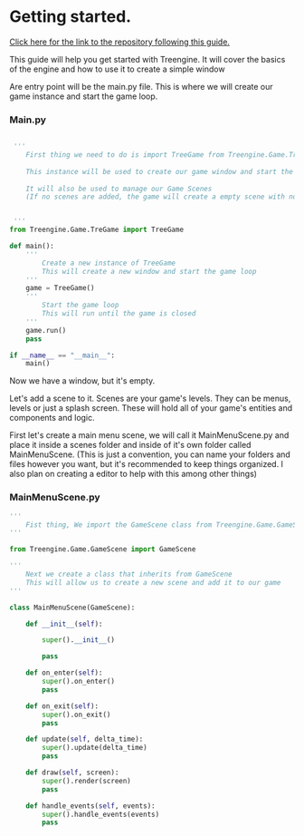 # Getting started.

[Click here for the link to the repository following this guide.](https://github.com/that1guy232/Treengine_GettinStarted)


This guide will help you get started with Treengine. It will cover the basics of the engine and how to use it to create a simple window

Are entry point will be the main.py file. This is where we will create our game instance and start the game loop.


### Main.py
```python

 '''
    First thing we need to do is import TreeGame from Treengine.Game.TreGame
    
    This instance will be used to create our game window and start the game loop
   
    It will also be used to manage our Game Scenes
    (If no scenes are added, the game will create a empty scene with nothing in it. More on this later)


 '''
from Treengine.Game.TreGame import TreeGame

def main():
    '''
        Create a new instance of TreeGame
        This will create a new window and start the game loop
    '''
    game = TreeGame()
    '''
        Start the game loop
        This will run until the game is closed
    '''
    game.run()
    pass

if __name__ == "__main__":
    main()
```

Now we have a window, but it's empty.

Let's add a scene to it.
Scenes are your game's levels. They can be menus, levels or just a splash screen. These will hold all of your game's entities and components and logic.

First let's create a main menu scene, we will call it MainMenuScene.py and place it inside a scenes folder and inside of it's own folder called MainMenuScene.
(This is just a convention, you can name your folders and files however you want, but it's recommended to keep things organized. I also plan on creating a editor to help with this among other things)

### MainMenuScene.py
```python
'''
    Fist thing, We import the GameScene class from Treengine.Game.GameScene
'''

from Treengine.Game.GameScene import GameScene

'''
    Next we create a class that inherits from GameScene
    This will allow us to create a new scene and add it to our game
'''

class MainMenuScene(GameScene):

    def __init__(self):

        super().__init__()

        pass

    def on_enter(self):
        super().on_enter()
        pass

    def on_exit(self):
        super().on_exit()
        pass

    def update(self, delta_time):
        super().update(delta_time)
        pass

    def draw(self, screen):
        super().render(screen)
        pass

    def handle_events(self, events):
        super().handle_events(events)
        pass

```

```